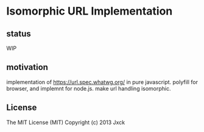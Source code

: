 # Isomorphic URL Implementation

## status

WIP

## motivation

implementation of https://url.spec.whatwg.org/ in pure javascript.
polyfill for browser, and implemnt for node.js.
make url handling isomorphic.

## License

The MIT License (MIT)
Copyright (c) 2013 Jxck

